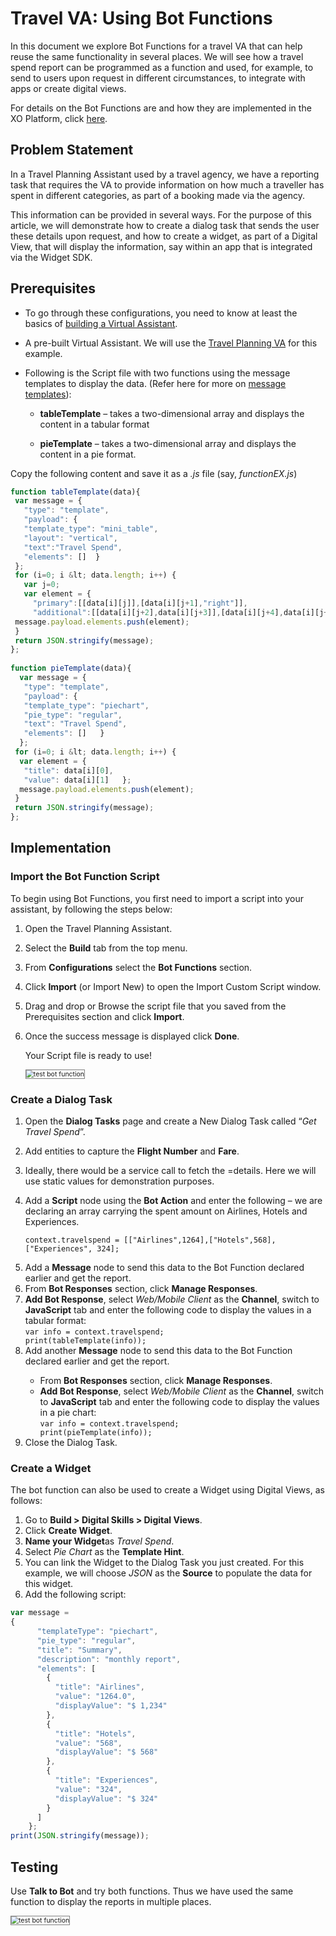 # Travel VA: Using Bot Functions

In this document we explore Bot Functions for a travel VA that can help reuse the same functionality in several places. We will see how a travel spend report can be programmed as a function and used, for example, to send to users upon request in different circumstances, to integrate with apps or create digital views. 

For details on the Bot Functions are and how they are implemented in the XO Platform, click <a href="https://developer.kore.ai/docs/bots/bot-settings/bot-functions/reusing-bot-functions-custom-script-file/#Updating_Custom_Script_File" target="_blank">here</a>.

## Problem Statement

In a Travel Planning Assistant used by a travel agency, we have a reporting task that requires the VA to provide information on how much a traveller has spent in different categories, as part of a booking made via the agency. 

This information can be provided in several ways. For the purpose of this article, we will demonstrate how to create a dialog task that sends the user these details upon request, and how to create a widget, as part of a Digital View, that will display the information, say within an app that is integrated via the Widget SDK.

## Prerequisites

* To go through these configurations, you need to know at least the basics of <a href="https://developer.kore.ai/docs/bots/chatbot-overview/getting-started-bots/" target="_blank">building a Virtual Assistant</a>. 

* A pre-built Virtual Assistant. We will use the <a href="https://docsinternal-kore.github.io/docs/xo/how-tos/build-a-travel-planning-assistant/create-a-travel-virtual-assistant/" target="_blank">Travel Planning VA</a> for this example.

* Following is the Script file with two functions using the message templates to display the data. (Refer here for more on <a href="https://developer.kore.ai/docs/bots/sdks/message-templates/" target="_blank">message templates</a>): 
 
    * **tableTemplate** – </em>takes a two-dimensional array and displays the content in a tabular format
 
    * **pieTemplate** – </em>takes a two-dimensional array and displays the content in a pie format.
    
Copy the following content and save it as a <em>.js</em> file (say, <em>functionEX.js</em>)

```js
function tableTemplate(data){ 
 var message = { 
   "type": "template", 
   "payload": { 
   "template_type": "mini_table", 
   "layout": "vertical", 
   "text":"Travel Spend", 
   "elements": []  } 
 }; 
 for (i=0; i &lt; data.length; i++) { 
   var j=0; 
   var element = { 
     "primary":[[data[i][j]],[data[i][j+1],"right"]], 
     "additional":[[data[i][j+2],data[i][j+3]],[data[i][j+4],data[i][j+5]]]   }; 
 message.payload.elements.push(element); 
 } 
 return JSON.stringify(message); 
}; 
 
function pieTemplate(data){ 
  var message = { 
   "type": "template", 
   "payload": { 
   "template_type": "piechart", 
   "pie_type": "regular", 
   "text": "Travel Spend", 
   "elements": []   } 
  }; 
 for (i=0; i &lt; data.length; i++) { 
  var element = { 
   "title": data[i][0], 
   "value": data[i][1]   }; 
  message.payload.elements.push(element); 
 } 
 return JSON.stringify(message); 
};
```
## Implementation

### Import the Bot Function Script

To begin using Bot Functions, you first need to import a script into your assistant, by following the steps below:

1. Open the Travel Planning Assistant.
2. Select the **Build** tab from the top menu.
3. From **Configurations** select the **Bot Functions** section.
4. Click **Import** (or Import New) to open the Import Custom Script window.
5. Drag and drop or Browse the script file that you saved from the Prerequisites section and click **Import**.
6. Once the success message is displayed click **Done**.

    Your Script file is ready to use!

    <img src="../images/import-bot-function-script.png" alt="test bot function" title="test bot function" style="border: 1px solid gray; zoom:75%;"> 

### Create a Dialog Task

1. Open the **Dialog Tasks** page and create a New Dialog Task called “*Get Travel Spend*”.
2. Add entities to capture the **Flight Number** and **Fare**.
3. Ideally, there would be a service call to fetch the =details. Here we will use static values for demonstration purposes.
4. Add a **Script** node using the **Bot Action** and enter the following – we are declaring an array carrying the spent amount on Airlines, Hotels and Experiences.

    `context.travelspend = [["Airlines",1264],["Hotels",568],["Experiences", 324];`

<ol start="5"><li>Add a <strong>Message</strong> node to send this data to the Bot Function declared earlier and get the report.</li> 
<li>From <strong>Bot Responses</strong> section, click <strong>Manage Responses</strong>.</li> 
<li><strong>Add Bot Response</strong>, select <em>Web/Mobile Client </em>as the <strong>Channel</strong>, switch to <strong>JavaScript</strong> tab and enter the following code to display the values in a tabular format:
<br><code>var info = context.travelspend;<br>print(tableTemplate(info));</code></li> 
<li>Add another <strong>Message</strong> node to send this data to the Bot Function declared earlier and get the report.</li>
<ul> 
<li>From <strong>Bot Responses</strong> section, click <strong>Manage Responses</strong>.</li>
<li><strong>Add Bot Response</strong>, select <em>Web/Mobile Client </em>as the <strong>Channel</strong>, switch to <strong>JavaScript</strong> tab and enter the following code to display the values in a pie chart:<br><code>var info = context.travelspend;<br>print(pieTemplate(info));</code>
</li> 
</ul>
<li>Close the Dialog Task.
</li>
</ol>

### Create a Widget

The bot function can also be used to create a Widget using Digital Views, as follows:

1. Go to **Build > Digital Skills > Digital Views**.
2. Click **Create Widget**.
3. **Name your Widget**as _Travel Spend_.
4. Select _Pie Chart_ as the **Template Hint**.
5. You can link the Widget to the Dialog Task you just created. For this example, we will choose _JSON_ as the **Source** to populate the data for this widget.
6. Add the following script:

```js
var message =
{
      "templateType": "piechart",
      "pie_type": "regular",
      "title": "Summary",
      "description": "monthly report",
      "elements": [
        {
          "title": "Airlines",
          "value": "1264.0",
          "displayValue": "$ 1,234"
        },
        {
          "title": "Hotels",
          "value": "568",
          "displayValue": "$ 568"
        },
        {
          "title": "Experiences",
          "value": "324",
          "displayValue": "$ 324"
        }
      ]
    };
print(JSON.stringify(message));
```

## Testing

Use <strong>Talk to Bot</strong> and try both functions. Thus we have used the same function to display the reports in multiple places.

<img src="../images/bot-function-testing.png" alt="test bot function" title="test bot function" style="border: 1px solid gray; zoom:75%;"> 